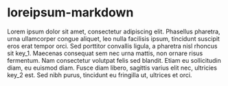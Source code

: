 # loreipsum-markdown

Lorem ipsum dolor sit amet, consectetur adipiscing elit. Phasellus pharetra, 
urna ullamcorper congue aliquet, leo nulla facilisis ipsum, tincidunt 
suscipit eros erat tempor orci. Sed porttitor convallis ligula, a pharetra 
nisl rhoncus sit key_1. Maecenas consequat sem nec urna mattis, non ornare 
risus fermentum. Nam consectetur volutpat felis sed blandit. Etiam eu 
sollicitudin diam, eu euismod diam. Fusce diam libero, sagittis varius elit 
nec, ultricies key_2 est. Sed nibh purus, tincidunt eu fringilla ut, 
ultrices et orci.
